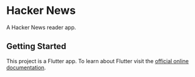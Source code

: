 # Hacker News

A Hacker News reader app.

## Getting Started

This project is a Flutter app. To learn about Flutter visit the [official online documentation](https://flutter.dev/docs).